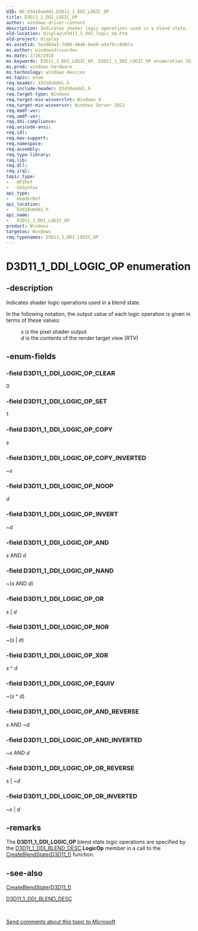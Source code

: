 ```yaml
---
UID: NE:d3d10umddi.D3D11_1_DDI_LOGIC_OP
title: D3D11_1_DDI_LOGIC_OP
author: windows-driver-content
description: Indicates shader logic operations used in a blend state.
old-location: display\d3d11_1_ddi_logic_op.htm
old-project: display
ms.assetid: 5ea964a2-7d80-4846-bee8-a5476cc8d0fa
ms.author: windowsdriverdev
ms.date: 2/26/2018
ms.keywords: D3D11_1_DDI_LOGIC_OP, D3D11_1_DDI_LOGIC_OP enumeration [Display Devices], D3D11_1_DDI_LOGIC_OP_AND, D3D11_1_DDI_LOGIC_OP_AND_INVERTED, D3D11_1_DDI_LOGIC_OP_AND_REVERSE, D3D11_1_DDI_LOGIC_OP_CLEAR, D3D11_1_DDI_LOGIC_OP_COPY, D3D11_1_DDI_LOGIC_OP_COPY_INVERTED, D3D11_1_DDI_LOGIC_OP_EQUIV, D3D11_1_DDI_LOGIC_OP_INVERT, D3D11_1_DDI_LOGIC_OP_NAND, D3D11_1_DDI_LOGIC_OP_NOOP, D3D11_1_DDI_LOGIC_OP_NOR, D3D11_1_DDI_LOGIC_OP_OR, D3D11_1_DDI_LOGIC_OP_OR_INVERTED, D3D11_1_DDI_LOGIC_OP_OR_REVERSE, D3D11_1_DDI_LOGIC_OP_SET, D3D11_1_DDI_LOGIC_OP_XOR, d3d10umddi/D3D11_1_DDI_LOGIC_OP, d3d10umddi/D3D11_1_DDI_LOGIC_OP_AND, d3d10umddi/D3D11_1_DDI_LOGIC_OP_AND_INVERTED, d3d10umddi/D3D11_1_DDI_LOGIC_OP_AND_REVERSE, d3d10umddi/D3D11_1_DDI_LOGIC_OP_CLEAR, d3d10umddi/D3D11_1_DDI_LOGIC_OP_COPY, d3d10umddi/D3D11_1_DDI_LOGIC_OP_COPY_INVERTED, d3d10umddi/D3D11_1_DDI_LOGIC_OP_EQUIV, d3d10umddi/D3D11_1_DDI_LOGIC_OP_INVERT, d3d10umddi/D3D11_1_DDI_LOGIC_OP_NAND, d3d10umddi/D3D11_1_DDI_LOGIC_OP_NOOP, d3d10umddi/D3D11_1_DDI_LOGIC_OP_NOR, d3d10umddi/D3D11_1_DDI_LOGIC_OP_OR, d3d10umddi/D3D11_1_DDI_LOGIC_OP_OR_INVERTED, d3d10umddi/D3D11_1_DDI_LOGIC_OP_OR_REVERSE, d3d10umddi/D3D11_1_DDI_LOGIC_OP_SET, d3d10umddi/D3D11_1_DDI_LOGIC_OP_XOR, display.d3d11_1_ddi_logic_op
ms.prod: windows-hardware
ms.technology: windows-devices
ms.topic: enum
req.header: d3d10umddi.h
req.include-header: D3d10umddi.h
req.target-type: Windows
req.target-min-winverclnt: Windows 8
req.target-min-winversvr: Windows Server 2012
req.kmdf-ver: 
req.umdf-ver: 
req.ddi-compliance: 
req.unicode-ansi: 
req.idl: 
req.max-support: 
req.namespace: 
req.assembly: 
req.type-library: 
req.lib: 
req.dll: 
req.irql: 
topic_type:
-	APIRef
-	kbSyntax
api_type:
-	HeaderDef
api_location:
-	D3d10umddi.h
api_name:
-	D3D11_1_DDI_LOGIC_OP
product: Windows
targetos: Windows
req.typenames: D3D11_1_DDI_LOGIC_OP
---
```


# D3D11_1_DDI_LOGIC_OP enumeration


## -description


Indicates shader logic operations used in a blend state.

In the following notation, the output value of each logic operation is given in terms of these values:<dl>
<dd><i>s</i> is the pixel shader output</dd>
<dd><i>d</i> is the contents of the render target view (RTV)</dd>
</dl>



## -enum-fields




### -field D3D11_1_DDI_LOGIC_OP_CLEAR

0


### -field D3D11_1_DDI_LOGIC_OP_SET

1


### -field D3D11_1_DDI_LOGIC_OP_COPY

<i>s</i>


### -field D3D11_1_DDI_LOGIC_OP_COPY_INVERTED

~<i>s</i>


### -field D3D11_1_DDI_LOGIC_OP_NOOP

<i>d</i>


### -field D3D11_1_DDI_LOGIC_OP_INVERT

~<i>d</i>


### -field D3D11_1_DDI_LOGIC_OP_AND

<i>s</i> AND <i>d</i>


### -field D3D11_1_DDI_LOGIC_OP_NAND

~(<i>s</i> AND <i>d</i>)


### -field D3D11_1_DDI_LOGIC_OP_OR

<i>s</i> | <i>d</i>


### -field D3D11_1_DDI_LOGIC_OP_NOR

~(<i>s</i> | <i>d</i>)


### -field D3D11_1_DDI_LOGIC_OP_XOR

<i>s</i> ^ <i>d</i>


### -field D3D11_1_DDI_LOGIC_OP_EQUIV

~(<i>s</i> ^ <i>d</i>)


### -field D3D11_1_DDI_LOGIC_OP_AND_REVERSE

<i>s</i> AND ~<i>d</i>


### -field D3D11_1_DDI_LOGIC_OP_AND_INVERTED

~<i>s</i> AND <i>d</i>


### -field D3D11_1_DDI_LOGIC_OP_OR_REVERSE

<i>s</i> | ~<i>d</i>


### -field D3D11_1_DDI_LOGIC_OP_OR_INVERTED

~<i>s</i> | <i>d</i>


## -remarks



The <b>D3D11_1_DDI_LOGIC_OP</b> blend state  logic operations are specified by the <a href="https://msdn.microsoft.com/library/windows/hardware/hh451041">D3D11_1_DDI_BLEND_DESC</a>.<b>LogicOp</b> member in a call to the <a href="https://msdn.microsoft.com/5956412e-ae35-4960-afc0-a82c6a2aa9f1">CreateBlendState(D3D11_1)</a> function.




## -see-also




<a href="https://msdn.microsoft.com/5956412e-ae35-4960-afc0-a82c6a2aa9f1">CreateBlendState(D3D11_1)</a>



<a href="https://msdn.microsoft.com/library/windows/hardware/hh451041">D3D11_1_DDI_BLEND_DESC</a>
 

 

<a href="mailto:wsddocfb@microsoft.com?subject=Documentation%20feedback [display\display]:%20D3D11_1_DDI_LOGIC_OP enumeration%20 RELEASE:%20(2/26/2018)&amp;body=%0A%0APRIVACY STATEMENT%0A%0AWe use your feedback to improve the documentation. We don't use your email address for any other purpose, and we'll remove your email address from our system after the issue that you're reporting is fixed. While we're working to fix this issue, we might send you an email message to ask for more info. Later, we might also send you an email message to let you know that we've addressed your feedback.%0A%0AFor more info about Microsoft's privacy policy, see http://privacy.microsoft.com/en-us/default.aspx." title="Send comments about this topic to Microsoft">Send comments about this topic to Microsoft</a>

